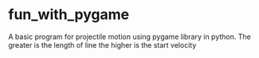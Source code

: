 # fun_with_pygame
A basic program for projectile motion using pygame library in python.
The greater is the length of line the higher is the start velocity
